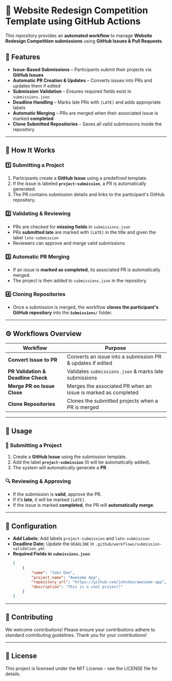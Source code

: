 # 🚀 Website Redesign Competition Template using GitHub Actions

This repository provides an **automated workflow** to manage **Website Redesign Competition submissions** using **GitHub Issues & Pull Requests**.

## 📌 Features

- **Issue-Based Submissions** – Participants submit their projects via **GitHub Issues**  
- **Automatic PR Creation & Updates** – Converts issues into PRs and updates them if edited  
- **Submission Validation** – Ensures required fields exist in `submissions.json`  
- **Deadline Handling** – Marks late PRs with `[LATE]` and adds appropriate labels  
- **Automatic Merging** – PRs are merged when their associated issue is marked **completed**  
- **Clone Submitted Repositories** – Saves all valid submissions inside the repository

---

## 🔄 How It Works

### 1️⃣ Submitting a Project

1. Participants create a **GitHub Issue** using a predefined template.
2. If the issue is labeled **`project-submission`**, a PR is automatically generated.
3. The PR contains submission details and links to the participant's GitHub repository.

### 2️⃣ Validating & Reviewing

- PRs are checked for **missing fields** in `submissions.json`
- PRs **submitted late** are marked with `[LATE]` in the title and given the label `late-submission`
- Reviewers can approve and merge valid submissions

### 3️⃣ Automatic PR Merging

- If an issue is **marked as completed**, its associated PR is automatically merged.
- The project is then added to `submissions.json` in the repository.

### 4️⃣ Cloning Repositories

- Once a submission is merged, the workflow **clones the participant's GitHub repository** into the **`Submissions/`** folder.

---

## ⚙️ Workflows Overview

| **Workflow**                       | **Purpose**                                                   |
| ---------------------------------- | ------------------------------------------------------------- |
| **Convert Issue to PR**            | Converts an issue into a submission PR & updates if edited    |
| **PR Validation & Deadline Check** | Validates `submissions.json` & marks late submissions         |
| **Merge PR on Issue Close**        | Merges the associated PR when an issue is marked as completed |
| **Clone Repositories**             | Clones the submitted projects when a PR is merged             |

---

## 🚀 Usage

### 📝 Submitting a Project

1. Create a **GitHub Issue** using the submission template.
2. Add the label **`project-submission`** (It will be automatically added).
3. The system will automatically generate a **PR**.

### 🔍 Reviewing & Approving

- If the submission is **valid**, approve the PR.
- If it’s **late**, it will be marked `[LATE]`.
- If the issue is marked **completed**, the PR will **automatically merge**.

---

## 🔧 Configuration
- **Add Labels:** Add labels `project-submission` and `late-submission`
- **Deadline Date:** Update the `DEADLINE` in `.github/workflows/submission-validation.yml`
- **Required Fields in `submissions.json`**:
    ```json
    [
        {
            "name": "John Doe",
            "project_name": "Awesome App",
            "repository_url": "https://github.com/johndoe/awesome-app",
            "description": "This is a cool project!"
        }
    ]
    ```

---

## 🤝 Contributing

We welcome contributions! Please ensure your contributions adhere to standard contributing guidelines.
Thank you for your contributions!

---

## 📄 License

This project is licensed under the MIT License - see the LICENSE file for details.
